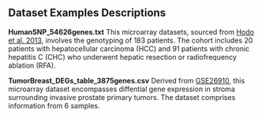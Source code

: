 ## Dataset Examples Descriptions

**HumanSNP_54626genes.txt**
This microarray datasets, sourced from <a href="https://aacrjournals.org/clincancerres/article/19/7/1827/284434/Association-of-Interleukin-28B-Genotype-and">Hodo et al. 2013</a>, involves the genotyping of 183 patients. The cohort includes 20 patients with hepatocellular carcinoma (HCC) and 91 patients with chronic hepatitis C (CHC) who underwent hepatic resection or radiofrequency ablation (RFA).

**TumorBreast_DEGs_table_3875genes.csv**
Derived from <a href="">GSE26910</a>, this microarray dataset encompasses diffential gene expression in stroma surrounding invasive prostate primary tumors. The dataset comprises information from 6 samples.

